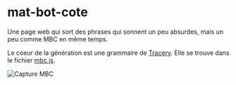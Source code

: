 # mat-bot-cote

Une page web qui sort des phrases qui sonnent un peu absurdes, mais un peu comme MBC en même temps.

Le coeur de la génération est une grammaire de [Tracery](https://www.tracery.io/). Elle se trouve dans le fichier [mbc.js](./mbc.js).

![Capture MBC](https://user-images.githubusercontent.com/861964/163021049-8376256b-ea78-4bf7-8fc3-1973765f10e8.gif)

